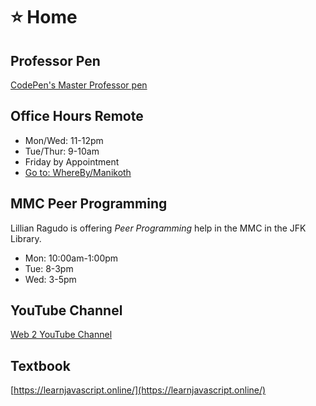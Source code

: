 # ⭐ Home

## Professor Pen

[CodePen's Master Professor pen](https://codepen.io/manikoth/professor/WNbLEpy)

## Office Hours Remote

* Mon/Wed: 11-12pm
* Tue/Thur: 9-10am
* Friday by Appointment
* [Go to: WhereBy/Manikoth](https://whereby.com/manikoth)

## MMC Peer Programming

Lillian Ragudo is offering _Peer Programming_ help in the MMC in the JFK Library. 

* Mon: 10:00am-1:00pm
* Tue: 8-3pm
* Wed: 3-5pm

## YouTube Channel

[Web 2 YouTube Channel](https://www.youtube.com/playlist?list=PLJCwj5pf7912J7PjlwZ4TSYPpqeXTU22C)

## Textbook

[https://learnjavascript.online/](https://learnjavascript.online/)

